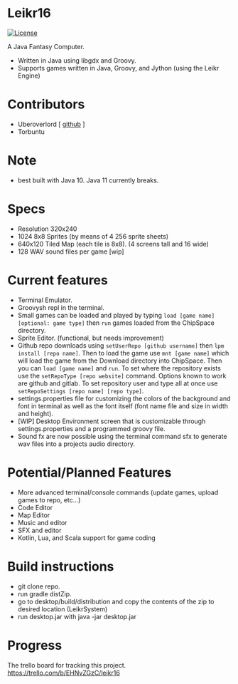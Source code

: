 # Leikr16
[![License](https://img.shields.io/badge/License-Apache%202.0-blue.svg)](https://opensource.org/licenses/Apache-2.0)


A Java Fantasy Computer.
- Written in Java using libgdx and Groovy.
- Supports games written in Java, Groovy, and Jython (using the Leikr Engine)

# Contributors
- Uberoverlord [ [github](https://github.com/uberoverlord) ]
- Torbuntu

# Note
- best built with Java 10. Java 11 currently breaks.

# Specs
- Resolution 320x240
- 1024 8x8 Sprites (by means of 4 256 sprite sheets)
- 640x120 Tiled Map (each tile is 8x8). (4 screens tall and 16 wide)
- 128 WAV sound files per game [wip]

# Current features
- Terminal Emulator. 
- Groovysh repl in the terminal.
- Small games can be loaded and played by typing `load [game name] [optional: game type]` then `run` games loaded from the ChipSpace directory.
- Sprite Editor. (functional, but needs improvement)
- Github repo downloads using `setUserRepo [github username]` then `lpm install [repo name]`. Then to load the game use `mnt [game name]` which will load the game from the Download directory into ChipSpace. Then you can `load [game name]` and `run`. To set where the repository exists use the `setRepoType [repo website]` command. Options known to work are github and gitlab. To set repository user and type all at once use `setRepoSettings [repo name] [repo type]`.
- settings.properties file for customizing the colors of the background and font in terminal as well as the font itself (font name file and size in width and height).
- [WIP] Desktop Environment screen that is customizable through settings.properties and a programmed groovy file.
- Sound fx are now possible using the terminal command sfx to generate wav files into a projects audio directory. 

# Potential/Planned Features
- More advanced terminal/console commands (update games, upload games to repo, etc...)
- Code Editor
- Map Editor
- Music and editor
- SFX and editor
- Kotlin, Lua, and Scala support for game coding 

# Build instructions
- git clone repo.
- run gradle distZip.
- go to desktop/build/distribution and copy the contents of the zip to desired location (LeikrSystem)
- run desktop.jar with java -jar desktop.jar

# Progress
The trello board for tracking this project.
https://trello.com/b/EHNvZGzC/leikr16
